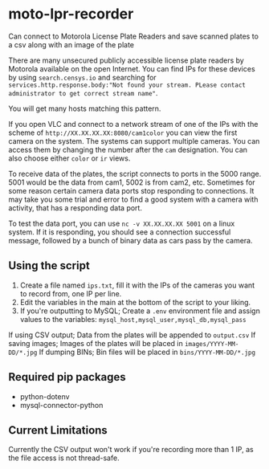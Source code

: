 # moto-lpr-recorder
Can connect to Motorola License Plate Readers and save scanned plates to a csv along with an image of the plate

There are many unsecured publicly accessible license plate readers by Motorola available on the open Internet. You can find IPs for these devices by using `search.censys.io` and searching for `services.http.response.body:"Not found your stream. PLease contact administrator to get correct stream name"`.

You will get many hosts matching this pattern. 

If you open VLC and connect to a network stream of one of the IPs with the scheme of `http://XX.XX.XX.XX:8080/cam1color` you can view the first camera on the system. The systems can support multiple cameras. You can access them by changing the number after the `cam` designation. You can also choose either `color` or `ir` views. 

To receive data of the plates, the script connects to ports in the 5000 range. 5001 would be the data from cam1, 5002 is from cam2, etc. Sometimes for some reason certain camera data ports stop responding to connections. It may take you some trial and error to find a good system with a camera with activity, that has a responding data port. 

To test the data port, you can use `nc -v XX.XX.XX.XX 5001` on a linux system. If it is responding, you should see a connection successful message, followed by a bunch of binary data as cars pass by the camera. 

## Using the script
1. Create a file named `ips.txt`, fill it with the IPs of the cameras you want to record from, one IP per line.
1. Edit the variables in the main at the bottom of the script to your liking.
1. If you're outputting to MySQL; Create a `.env` environment file and assign values to the variables: `mysql_host,mysql_user,mysql_db,mysql_pass`

If using CSV output; Data from the plates will be appended to `output.csv`
If saving images; Images of the plates will be placed in `images/YYYY-MM-DD/*.jpg`
If dumping BINs; Bin files will be placed in `bins/YYYY-MM-DD/*.jpg`

## Required pip packages
- python-dotenv
- mysql-connector-python

## Current Limitations
Currently the CSV output won't work if you're recording more than 1 IP, as the file access is not thread-safe.
